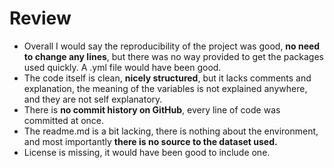 # Review

- Overall I would say the reproducibility of the project was good, **no need to change any lines**, but there was no way provided to get the packages used quickly. A .yml file would have been good.
- The code itself is clean, **nicely structured**, but it lacks comments and explanation, the meaning of the variables is not explained anywhere, and they are not self explanatory.
- There is **no commit history on GitHub**, every line of code was committed at once.
- The  readme.md is a bit lacking, there is nothing about the environment, and most importantly **there is no source to the dataset used.**
- License is missing, it would have been good to include  one.